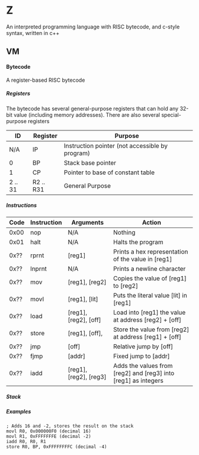 # Z
An interpreted programming language with RISC bytecode, and c-style syntax, written in c++

## VM
#### Bytecode
A register-based RISC bytecode

##### Registers
The bytecode has several general-purpose registers that can hold any 32-bit value (including memory addresses).
There are also several special-purpose registers

ID      | Register      | Purpose
---     | ---           | ---
N/A     | IP            | Instruction pointer (not accessible by program)
0       | BP            | Stack base pointer
1       | CP            | Pointer to base of constant table
2 .. 31 | R2 .. R31     | General Purpose


##### Instructions

Code    | Instruction   | Arguments                 | Action
---     | ---           | ---                       | ---
0x00    | nop           | N/A                       | Nothing
0x01    | halt          | N/A                       | Halts the program
0x??    | rprnt         | [reg1]                    | Prints a hex representation of the value in [reg1]
0x??    | lnprnt        | N/A                       | Prints a newline character
0x??    | mov           | [reg1], [reg2]            | Copies the value of [reg1] to [reg2]
0x??    | movl          | [reg1], [lit]             | Puts the literal value [lit] in [reg1]
0x??    | load          | [reg1], [reg2], [off]     | Load into [reg1] the value at address [reg2] + [off]
0x??    | store         | [reg1], [off],            | Store the value from [reg2] at address [reg1] + [off]
0x??    | jmp           | [off]                     | Relative jump by [off]
0x??    | fjmp          | [addr]                    | Fixed jump to [addr]
0x??    | iadd          | [reg1], [reg2], [reg3]    | Adds the values from [reg2] and [reg3] into [reg1] as integers


##### Stack

##### Examples
```
; Adds 16 and -2, stores the result on the stack
movl R0, 0x000000F0 (decimal 16)
movl R1, 0xFFFFFFFE (decimal -2)
iadd R0, R0, R1
store R0, BP, 0xFFFFFFFFC (decimal -4)
```